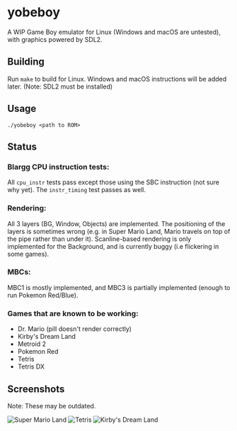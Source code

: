 # yobeboy
A WIP Game Boy emulator for Linux (Windows and macOS are untested), with graphics powered by SDL2.

## Building
Run `make` to build for Linux. Windows and macOS instructions will be added later. (Note: SDL2 must be installed)

## Usage
`./yobeboy <path to ROM>`

## Status
### Blargg CPU instruction tests:
All `cpu_instr` tests pass except those using the SBC instruction (not sure why yet). The `instr_timing` test passes as well.
### Rendering:
All 3 layers (BG, Window, Objects) are implemented. The positioning of the layers is sometimes wrong (e.g. in Super Mario Land, Mario travels on top of the pipe rather than under it). Scanline-based rendering is only implemented for the Background, and is currently buggy (i.e flickering in some games).
### MBCs:
MBC1 is mostly implemented, and MBC3 is partially implemented (enough to run Pokemon Red/Blue).
### Games that are known to be working:
- Dr. Mario (pill doesn't render correctly)
- Kirby's Dream Land
- Metroid 2
- Pokemon Red
- Tetris
- Tetris DX

## Screenshots
Note: These may be outdated.

![Super Mario Land](https://i.imgur.com/5iYuXus.png)
![Tetris](https://i.imgur.com/fOClhNR.png)
![Kirby's Dream Land](https://i.imgur.com/nq2AaKC.png)